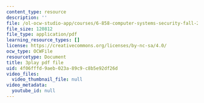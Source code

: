 ```yaml
---
content_type: resource
description: ''
file: /ol-ocw-studio-app/courses/6-858-computer-systems-security-fall-2014/4f06fffd9aeb023a89c9c8b5e92df26d_uT7BXusDgDM.pdf
file_size: 120812
file_type: application/pdf
learning_resource_types: []
license: https://creativecommons.org/licenses/by-nc-sa/4.0/
ocw_type: OCWFile
resourcetype: Document
title: 3play pdf file
uid: 4f06fffd-9aeb-023a-89c9-c8b5e92df26d
video_files:
  video_thumbnail_file: null
video_metadata:
  youtube_id: null
---
```

